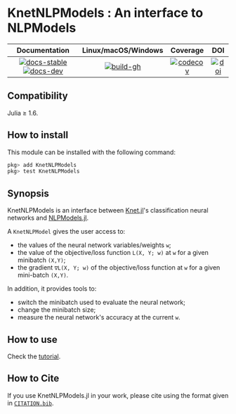 # KnetNLPModels : An interface to NLPModels

| **Documentation** | **Linux/macOS/Windows** | **Coverage** | **DOI** |
|:-----------------:|:-------------------------------:|:------------:|:-------:|
| [![docs-stable][docs-stable-img]][docs-stable-url] [![docs-dev][docs-dev-img]][docs-dev-url] | [![build-gh][build-gh-img]][build-gh-url] | [![codecov][codecov-img]][codecov-url] | [![doi][doi-img]][doi-url] |

[docs-stable-img]: https://img.shields.io/badge/docs-stable-blue.svg
[docs-stable-url]: https://JuliaSmoothOptimizers.github.io/KnetNLPModels.jl/stable
[docs-dev-img]: https://img.shields.io/badge/docs-dev-purple.svg
[docs-dev-url]: https://JuliaSmoothOptimizers.github.io/KnetNLPModels.jl/dev
[build-gh-img]: https://github.com/JuliaSmoothOptimizers/KnetNLPModels.jl/workflows/CI/badge.svg?branch=main
[build-gh-url]: https://github.com/JuliaSmoothOptimizers/KnetNLPModels.jl/actions
[codecov-img]: https://codecov.io/gh/JuliaSmoothOptimizers/KnetNLPModels.jl/branch/main/graph/badge.svg
[codecov-url]: https://app.codecov.io/gh/JuliaSmoothOptimizers/KnetNLPModels.jl
[doi-img]: https://img.shields.io/badge/DOI-10.5281%2Fzenodo.822073-blue.svg
[doi-url]: https://doi.org/10.5281/zenodo.822073

## Compatibility
Julia ≥ 1.6.

## How to install
This module can be installed with the following command:
```julia
pkg> add KnetNLPModels
pkg> test KnetNLPModels
```

## Synopsis
KnetNLPModels is an interface between [Knet.jl](https://github.com/denizyuret/Knet.jl.git)'s classification neural networks and [NLPModels.jl](https://github.com/JuliaSmoothOptimizers/NLPModels.jl.git).

A `KnetNLPModel` gives the user access to:
- the values of the neural network variables/weights `w`;
- the value of the objective/loss function `L(X, Y; w)` at `w` for a given minibatch `(X,Y)`;
- the gradient `∇L(X, Y; w)` of the objective/loss function at `w` for a given mini-batch `(X,Y)`.

In addition, it provides tools to:
- switch the minibatch used to evaluate the neural network;
- change the minibatch size;
- measure the neural network's accuracy at the current `w`.

## How to use
Check the [tutorial](https://juliasmoothoptimizers.github.io/KnetNLPModels.jl/dev/tutorial/).

## How to Cite

If you use KnetNLPModels.jl in your work, please cite using the format given in [`CITATION.bib`](https://github.com/JuliaSmoothOptimizers/KnetNLPModels.jl/blob/main/CITATION.bib).
